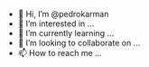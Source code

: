 - 👋 Hi, I’m @pedrokarman
- 👀 I’m interested in ...
- 🌱 I’m currently learning ...
- 💞️ I’m looking to collaborate on ...
- 📫 How to reach me ...

<!---
pedrokarman/pedrokarman is a ✨ special ✨ repository because its `README.md` (this file) appears on your GitHub profile.
You can click the Preview link to take a look at your changes.
--->

